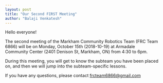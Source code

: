 ```yaml
---
layout: post
title: "Our Second FIRST Meeting"
author: "Balaji Venkatesh"
---
```


Hello everyone!

The second meeting of the Markham Community Robotics Team (FRC Team 6866) will be on Monday, October 15th (2018-10-19) at Armadale Community Center (2401 Denison St, Markham, ON) from 4:30 to 6pm.

During this meeting, you will get to know the subteam you have been placed on, and then we will jump into the subteam-specific lessons.

If you have any questions, please contact frcteam6866@gmail.com